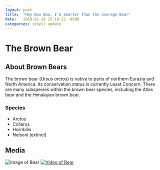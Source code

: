 ```yaml
---
layout: post
title:  "Hey Boo Boo, I'm smarter than the average Bear"
date:   2019-01-10 15:10:22 -0500
categories: jekyll update
---
```


# The Brown Bear

## About Brown Bears
The brown bear (*Ursus arctos*) is native to parts of northern Eurasia and North America. Its conservation status is currently Least Concern. There are many subspecies within the brown bear species, including the Atlas bear and the Himalayan brown bear.

### Species
- Arctos
- Collarus
- Horribilis
- Nelsoni (extinct)
      
  
## Media
 
![Image of Bear](https://s3.amazonaws.com/codecademy-content/courses/web-101/web101-image_brownbear.jpg)
[![Video of Bear](https://s3.amazonaws.com/codecademy-content/courses/web-101/web101-image_brownbear.jpg)](https://s3.amazonaws.com/codecademy-content/courses/freelance-1/unit-1/lesson-2/htmlcss1-vid_brown-bear.mp4)
